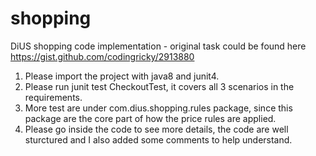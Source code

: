 # shopping
DiUS shopping code implementation - original task could be found here https://gist.github.com/codingricky/2913880

1. Please import the project with java8 and junit4.
2. Please run junit test CheckoutTest, it covers all 3 scenarios in the requirements.
3. More test are under com.dius.shopping.rules package, since this package are the core part of how the price rules are applied.
3. Please go inside the code to see more details, the code are well sturctured and I also added some comments to help understand.
